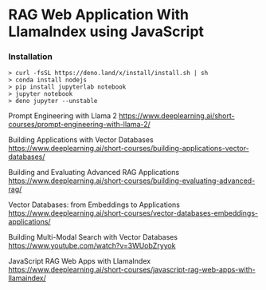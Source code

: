 # RAG Web Application With LlamaIndex using JavaScript

### Installation  

```
> curl -fsSL https://deno.land/x/install/install.sh | sh
> conda install nodejs
> pip install jupyterlab notebook
> jupyter notebook
> deno jupyter --unstable
```


Prompt Engineering with Llama 2
https://www.deeplearning.ai/short-courses/prompt-engineering-with-llama-2/


Building Applications with Vector Databases
https://www.deeplearning.ai/short-courses/building-applications-vector-databases/


Building and Evaluating Advanced RAG Applications
https://www.deeplearning.ai/short-courses/building-evaluating-advanced-rag/

Vector Databases: from Embeddings to Applications
https://www.deeplearning.ai/short-courses/vector-databases-embeddings-applications/


Building Multi-Modal Search with Vector Databases
https://www.youtube.com/watch?v=3WUobZryyok

JavaScript RAG Web Apps with LlamaIndex
https://www.deeplearning.ai/short-courses/javascript-rag-web-apps-with-llamaindex/
